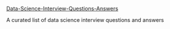 [Data-Science-Interview-Questions-Answers](https://github.com/youssefHosni/Data-Science-Interview-Questions-Answers)

A curated list of data science interview questions and answers